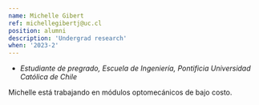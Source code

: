 ```yaml
---
name: Michelle Gibert
ref: michellegibertj@uc.cl
position: alumni
description: 'Undergrad research'
when: '2023-2'
---
```


- _Estudiante de pregrado, Escuela de Ingeniería, Pontificia Universidad Católica de Chile_

Michelle está trabajando en módulos optomecánicos de bajo costo.

